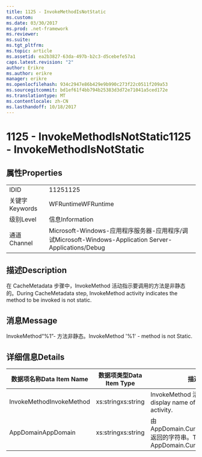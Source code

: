 ```yaml
---
title: 1125 - InvokeMethodIsNotStatic
ms.custom: 
ms.date: 03/30/2017
ms.prod: .net-framework
ms.reviewer: 
ms.suite: 
ms.tgt_pltfrm: 
ms.topic: article
ms.assetid: ea2b3827-63da-497b-b2c3-d5cebefe57a1
caps.latest.revision: "2"
author: Erikre
ms.author: erikre
manager: erikre
ms.openlocfilehash: 934c2947e86b429e9b990c273f22c0511f209a53
ms.sourcegitcommit: bd1ef61f4bb794b25383d3d72e71041a5ced172e
ms.translationtype: MT
ms.contentlocale: zh-CN
ms.lasthandoff: 10/18/2017
---
```

# <a name="1125---invokemethodisnotstatic"></a><span data-ttu-id="22135-102">1125 - InvokeMethodIsNotStatic</span><span class="sxs-lookup"><span data-stu-id="22135-102">1125 - InvokeMethodIsNotStatic</span></span>
## <a name="properties"></a><span data-ttu-id="22135-103">属性</span><span class="sxs-lookup"><span data-stu-id="22135-103">Properties</span></span>  
  
|||  
|-|-|  
|<span data-ttu-id="22135-104">ID</span><span class="sxs-lookup"><span data-stu-id="22135-104">ID</span></span>|<span data-ttu-id="22135-105">1125</span><span class="sxs-lookup"><span data-stu-id="22135-105">1125</span></span>|  
|<span data-ttu-id="22135-106">关键字</span><span class="sxs-lookup"><span data-stu-id="22135-106">Keywords</span></span>|<span data-ttu-id="22135-107">WFRuntime</span><span class="sxs-lookup"><span data-stu-id="22135-107">WFRuntime</span></span>|  
|<span data-ttu-id="22135-108">级别</span><span class="sxs-lookup"><span data-stu-id="22135-108">Level</span></span>|<span data-ttu-id="22135-109">信息</span><span class="sxs-lookup"><span data-stu-id="22135-109">Information</span></span>|  
|<span data-ttu-id="22135-110">通道</span><span class="sxs-lookup"><span data-stu-id="22135-110">Channel</span></span>|<span data-ttu-id="22135-111">Microsoft-Windows-应用程序服务器-应用程序/调试</span><span class="sxs-lookup"><span data-stu-id="22135-111">Microsoft-Windows-Application Server-Applications/Debug</span></span>|  
  
## <a name="description"></a><span data-ttu-id="22135-112">描述</span><span class="sxs-lookup"><span data-stu-id="22135-112">Description</span></span>  
 <span data-ttu-id="22135-113">在 CacheMetadata 步骤中，InvokeMethod 活动指示要调用的方法是非静态的。</span><span class="sxs-lookup"><span data-stu-id="22135-113">During CacheMetadata step, InvokeMethod activity indicates the method to be invoked is not static.</span></span>  
  
## <a name="message"></a><span data-ttu-id="22135-114">消息</span><span class="sxs-lookup"><span data-stu-id="22135-114">Message</span></span>  
 <span data-ttu-id="22135-115">InvokeMethod“%1”- 方法非静态。</span><span class="sxs-lookup"><span data-stu-id="22135-115">InvokeMethod '%1' - method is not Static.</span></span>  
  
## <a name="details"></a><span data-ttu-id="22135-116">详细信息</span><span class="sxs-lookup"><span data-stu-id="22135-116">Details</span></span>  
  
|<span data-ttu-id="22135-117">数据项名称</span><span class="sxs-lookup"><span data-stu-id="22135-117">Data Item Name</span></span>|<span data-ttu-id="22135-118">数据项类型</span><span class="sxs-lookup"><span data-stu-id="22135-118">Data Item Type</span></span>|<span data-ttu-id="22135-119">描述</span><span class="sxs-lookup"><span data-stu-id="22135-119">Description</span></span>|  
|--------------------|--------------------|-----------------|  
|<span data-ttu-id="22135-120">InvokeMethod</span><span class="sxs-lookup"><span data-stu-id="22135-120">InvokeMethod</span></span>|<span data-ttu-id="22135-121">xs:string</span><span class="sxs-lookup"><span data-stu-id="22135-121">xs:string</span></span>|<span data-ttu-id="22135-122">InvokeMethod 活动的显示名称。</span><span class="sxs-lookup"><span data-stu-id="22135-122">The display name of the InvokeMethod activity.</span></span>|  
|<span data-ttu-id="22135-123">AppDomain</span><span class="sxs-lookup"><span data-stu-id="22135-123">AppDomain</span></span>|<span data-ttu-id="22135-124">xs:string</span><span class="sxs-lookup"><span data-stu-id="22135-124">xs:string</span></span>|<span data-ttu-id="22135-125">由 AppDomain.CurrentDomain.FriendlyName 返回的字符串。</span><span class="sxs-lookup"><span data-stu-id="22135-125">The string returned by AppDomain.CurrentDomain.FriendlyName.</span></span>|

